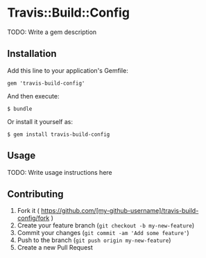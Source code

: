 # Travis::Build::Config

TODO: Write a gem description

## Installation

Add this line to your application's Gemfile:

    gem 'travis-build-config'

And then execute:

    $ bundle

Or install it yourself as:

    $ gem install travis-build-config

## Usage

TODO: Write usage instructions here

## Contributing

1. Fork it ( https://github.com/[my-github-username]/travis-build-config/fork )
2. Create your feature branch (`git checkout -b my-new-feature`)
3. Commit your changes (`git commit -am 'Add some feature'`)
4. Push to the branch (`git push origin my-new-feature`)
5. Create a new Pull Request
